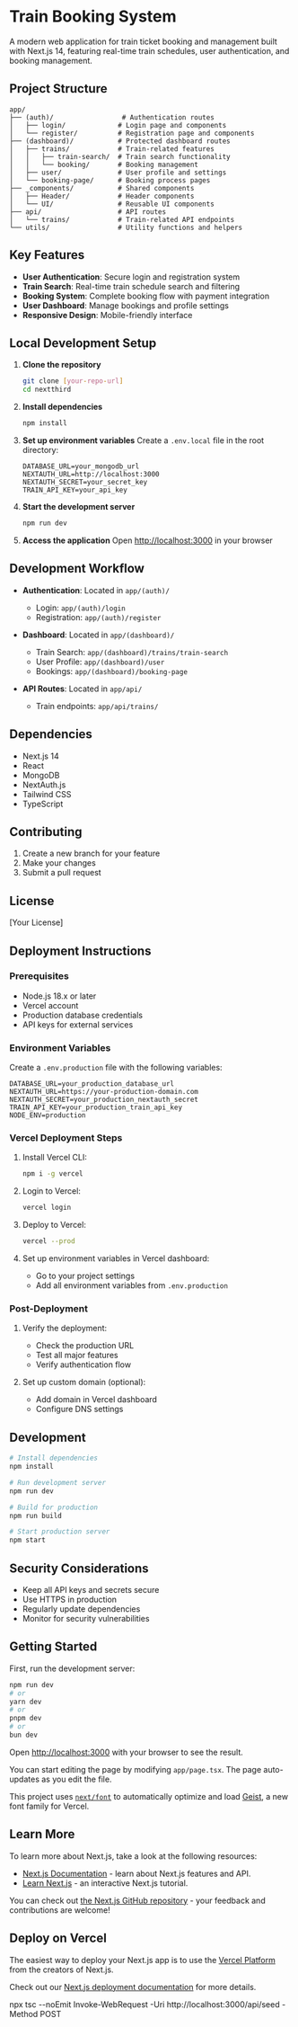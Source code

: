 # Train Booking System

A modern web application for train ticket booking and management built with Next.js 14, featuring real-time train schedules, user authentication, and booking management.

## Project Structure

```
app/
├── (auth)/                 # Authentication routes
│   ├── login/             # Login page and components
│   └── register/          # Registration page and components
├── (dashboard)/           # Protected dashboard routes
│   ├── trains/            # Train-related features
│   │   ├── train-search/  # Train search functionality
│   │   └── booking/       # Booking management
│   ├── user/              # User profile and settings
│   └── booking-page/      # Booking process pages
├── _components/           # Shared components
│   ├── Header/            # Header components
│   └── UI/                # Reusable UI components
├── api/                   # API routes
│   └── trains/            # Train-related API endpoints
└── utils/                 # Utility functions and helpers
```

## Key Features

- **User Authentication**: Secure login and registration system
- **Train Search**: Real-time train schedule search and filtering
- **Booking System**: Complete booking flow with payment integration
- **User Dashboard**: Manage bookings and profile settings
- **Responsive Design**: Mobile-friendly interface

## Local Development Setup

1. **Clone the repository**

   ```bash
   git clone [your-repo-url]
   cd nextthird
   ```

2. **Install dependencies**

   ```bash
   npm install
   ```

3. **Set up environment variables**
   Create a `.env.local` file in the root directory:

   ```env
   DATABASE_URL=your_mongodb_url
   NEXTAUTH_URL=http://localhost:3000
   NEXTAUTH_SECRET=your_secret_key
   TRAIN_API_KEY=your_api_key
   ```

4. **Start the development server**

   ```bash
   npm run dev
   ```

5. **Access the application**
   Open [http://localhost:3000](http://localhost:3000) in your browser

## Development Workflow

- **Authentication**: Located in `app/(auth)/`

  - Login: `app/(auth)/login`
  - Registration: `app/(auth)/register`

- **Dashboard**: Located in `app/(dashboard)/`

  - Train Search: `app/(dashboard)/trains/train-search`
  - User Profile: `app/(dashboard)/user`
  - Bookings: `app/(dashboard)/booking-page`

- **API Routes**: Located in `app/api/`
  - Train endpoints: `app/api/trains/`

## Dependencies

- Next.js 14
- React
- MongoDB
- NextAuth.js
- Tailwind CSS
- TypeScript

## Contributing

1. Create a new branch for your feature
2. Make your changes
3. Submit a pull request

## License

[Your License]

## Deployment Instructions

### Prerequisites

- Node.js 18.x or later
- Vercel account
- Production database credentials
- API keys for external services

### Environment Variables

Create a `.env.production` file with the following variables:

```env
DATABASE_URL=your_production_database_url
NEXTAUTH_URL=https://your-production-domain.com
NEXTAUTH_SECRET=your_production_nextauth_secret
TRAIN_API_KEY=your_production_train_api_key
NODE_ENV=production
```

### Vercel Deployment Steps

1. Install Vercel CLI:

   ```bash
   npm i -g vercel
   ```

2. Login to Vercel:

   ```bash
   vercel login
   ```

3. Deploy to Vercel:

   ```bash
   vercel --prod
   ```

4. Set up environment variables in Vercel dashboard:
   - Go to your project settings
   - Add all environment variables from `.env.production`

### Post-Deployment

1. Verify the deployment:

   - Check the production URL
   - Test all major features
   - Verify authentication flow

2. Set up custom domain (optional):
   - Add domain in Vercel dashboard
   - Configure DNS settings

## Development

```bash
# Install dependencies
npm install

# Run development server
npm run dev

# Build for production
npm run build

# Start production server
npm start
```

## Security Considerations

- Keep all API keys and secrets secure
- Use HTTPS in production
- Regularly update dependencies
- Monitor for security vulnerabilities

## Getting Started

First, run the development server:

```bash
npm run dev
# or
yarn dev
# or
pnpm dev
# or
bun dev
```

Open [http://localhost:3000](http://localhost:3000) with your browser to see the result.

You can start editing the page by modifying `app/page.tsx`. The page auto-updates as you edit the file.

This project uses [`next/font`](https://nextjs.org/docs/app/building-your-application/optimizing/fonts) to automatically optimize and load [Geist](https://vercel.com/font), a new font family for Vercel.

## Learn More

To learn more about Next.js, take a look at the following resources:

- [Next.js Documentation](https://nextjs.org/docs) - learn about Next.js features and API.
- [Learn Next.js](https://nextjs.org/learn) - an interactive Next.js tutorial.

You can check out [the Next.js GitHub repository](https://github.com/vercel/next.js) - your feedback and contributions are welcome!

## Deploy on Vercel

The easiest way to deploy your Next.js app is to use the [Vercel Platform](https://vercel.com/new?utm_medium=default-template&filter=next.js&utm_source=create-next-app&utm_campaign=create-next-app-readme) from the creators of Next.js.

Check out our [Next.js deployment documentation](https://nextjs.org/docs/app/building-your-application/deploying) for more details.


npx tsc --noEmit
Invoke-WebRequest -Uri http://localhost:3000/api/seed -Method POST